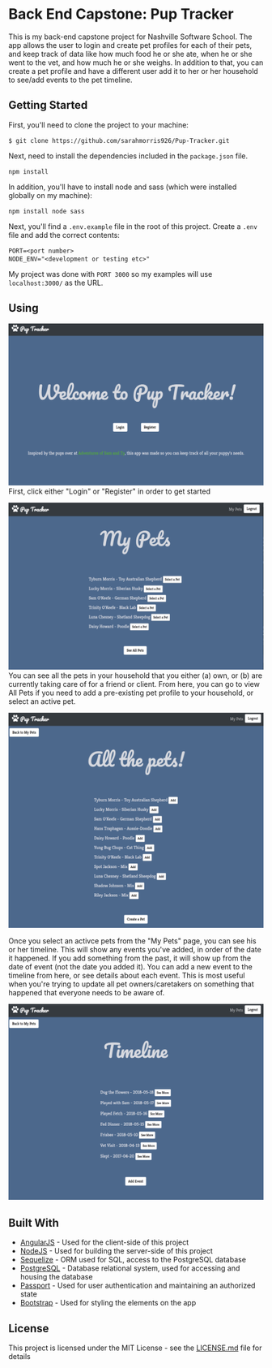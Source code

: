# Back End Capstone: Pup Tracker
This is my back-end capstone project for Nashville Software School. The app allows the user to login and create pet profiles for each of their pets, and keep track of data like how much food he or she ate, when he or she went to the vet, and how much he or she weighs. In addition to that, you can create a pet profile and have a different user add it to her or her household to see/add events to the pet timeline. 

## Getting Started

First, you'll need to clone the project to your machine: 
```
$ git clone https://github.com/sarahmorris926/Pup-Tracker.git
```

Next, need to install the dependencies included in the `package.json` file. 
```
npm install
```

In addition, you'll have to install node and sass (which were installed globally on my machine): 
```
npm install node sass
```

Next, you'll find a `.env.example` file in the root of this project. Create a `.env` file and add the correct contents: 
```
PORT=<port number>
NODE_ENV="<development or testing etc>"
```
My project was done with `PORT 3000` so my examples will use `localhost:3000/` as the URL. 

## Using
![](./client/images/login.png)
First, click either "Login" or "Register" in order to get started

![](./client/images/mypets.png)
You can see all the pets in your household that you either (a) own, or (b) are currently taking care of for a friend or client. From here, you can go to view All Pets if you need to add a pre-existing pet profile to your household, or select an active pet. 

![](./client/images/allpets.png)

Once you select an activce pets from the "My Pets" page, you can see his or her timeline. This will show any events you've added, in order of the date it happened. If you add something from the past, it will show up from the date of event (not the date you added it). You can add a new event to the timeline from here, or see details about each event. This is most useful when you're trying to update all pet owners/caretakers on something that happened that everyone needs to be aware of. 

![](./client/images/timeline.png)


## Built With
* [AngularJS](https://docs.angularjs.org/guide) - Used for the client-side of this project 
* [NodeJS](https://nodejs.org/en/docs/) - Used for building the server-side of this project
* [Sequelize](http://docs.sequelizejs.com/) - ORM used for SQL, access to the PostgreSQL database
* [PostgreSQL](https://www.postgresql.org/) - Database relational system, used for accessing and housing the database 
* [Passport](http://www.passportjs.org/) - Used for user authentication and maintaining an authorized state
* [Bootstrap](https://getbootstrap.com/) - Used for styling the elements on the app

## License
This project is licensed under the MIT License - see the [LICENSE.md](LICENSE.md) file for details
